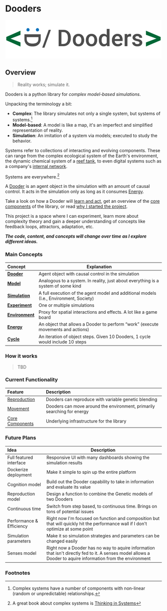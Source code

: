 
# Dooders

![dooders logo](./docs/dooder_logo.png)
  
## Overview

> Reality works; simulate it.  

Dooders is a python library for *complex model-based simulations*.  

Unpacking the terminology a bit:  

* **Complex**: The library simulates not only a single system, but systems of systems.[^2]  
* **Model-based**: A model is like a map, it's an imperfect and simplified representation of reality.
* **Simulation**: An imitation of a system via models; executed to study the behavior.  

Systems refer to collections of interacting and evolving components. These can range from the complex ecological system of the Earth's environment, the dynamic chemical system of a [reef tank](https://www.saltwateraquariumblog.com/9-most-important-reef-tank-aquarium-water-parameters/), to even digital systems such as a company's [internal network](https://online.visual-paradigm.com/servlet/editor-content/knowledge/network-diagram/what-is-network-diagram/sites/7/2020/03/network-diagram-example-internal-network-diagram.png).

Systems are everywhere.[^1]  

A [Dooder](docs/Dooder.md) is an agent object in the simulation with an amount of causal control. It acts in the simulation only as long as it consumes [Energy](https://github.com/csmangum/Dooders/blob/main/docs/Energy.md).

Take a look on how a Dooder will [learn and act](https://github.com/csmangum/Dooders/blob/main/docs/Learning.md), get an overview of the [core components](https://github.com/csmangum/Dooders/blob/main/docs/Core.md) of the library, or read [why I started the project](https://github.com/csmangum/Dooders/blob/main/docs/Why.md).

This project is a space where I can experiment, learn more about complexity theory and gain a deeper understanding of concepts like feedback loops, attractors, adaptation, etc.

***The code, content, and concepts will change over time as I explore different ideas.***  

### Main Concepts

| Concept                                | Explanation                                                                            |
| :------------------------------------- | -------------------------------------------------------------------------------------- |
| [**Dooder**](docs/Dooder.md)           | Agent object with causal control in the simulation |
| [**Model**](docs/Concepts.md#Model)    | Analogous to a system. In reality, just about everything is a system of some kind      |
| [**Simulation**](docs/Simulation.md)   | A full execution of the agent model and additional models (I.e., Environment, Society) |
| [**Experiment**](docs/Experiment.md)   | One or multiple simulations                                                            |
| [**Environment**](docs/Environment.md) | Proxy for spatial interactions and effects. A lot like a game board                    |
| [**Energy**](docs/Energy.md)           | An object that allows a Dooder to perform “work” (execute movements and actions)       |
| [**Cycle**](docs/Concepts.md)          | An iteration of object steps. Given 10 Dooders, 1 cycle would include 10 steps         |
  
### How it works

   > TBD

### Current Functionality

| Feature | Description |
| :------ | :---------- |
| [Reproduction](docs/Reproduction.md) | Dooders can reproduce with variable genetic blending|
| [Movement](docs/Movement.md) | Dooders can move around the environment, primarily searching for energy |
| [Core Components](docs/Core.md) | Underlying infrastructure for the library |

### Future Plans

| Idea                                                                                          | Description                                                                                                                                                  |
| :-------------------------------------------------------------------------------------------- | ------------------------------------------------------------------------------------------------------------------------------------------------------------ |
| Full featured interface                                                                       | Responsive UI with many dashboards showing the simulation results                                                                                            |
| Dockerize deployment                                                                          | Make it simple to spin up the entire platform                                                                                                                |
| Cognition model | Build out the Dooder capability to take in information and evaluate its value                                                                                |
| Reproduction model                                                                            | Design a function to combine the Genetic models of two Dooders                                                                                               |
| Continuous time                                                                               | Switch from step based, to continuous time. Brings on tons of potential issues                                                                               |
| Performance & Efficiency                                                                      | Right now I'm focused on function and composition but that will quickly hit the performance wall if I don't optimize at some point                           |
| Simulation parameters                                                                         | Make it so simulation strategies and parameters can be changed easily                                                                                        |
| Senses model                                                                                  | Right now a Dooder has no way to aquire information that isn't directly fed to it. A senses model allows a Dooder to aquire information from the environment |
  
### Footnotes

[^1]: A great book about complex systems is [Thinking in Systems](https://www.amazon.com/Thinking-Systems-Donella-H-Meadows/dp/1603580557/ref=nodl_?dplnkId=c7d91e2b-3d9e-4f2f-b62d-b83301ddb81d)
[^2]: Complex systems have a number of components with non-linear (random or unpredictable) relationships.  
